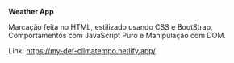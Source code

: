 **Weather App**


Marcação feita no HTML, estilizado usando CSS e BootStrap, Comportamentos com JavaScript Puro e Manipulação com DOM.

Link: https://my-def-climatempo.netlify.app/
